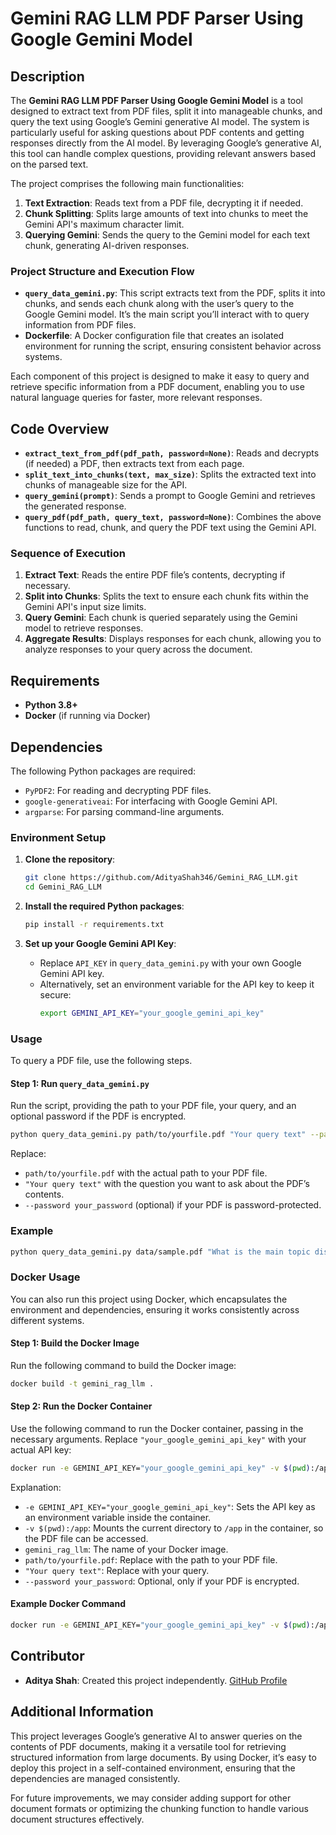 # Gemini RAG LLM PDF Parser Using Google Gemini Model

## Description

The **Gemini RAG LLM PDF Parser Using Google Gemini Model** is a tool designed to extract text from PDF files, split it into manageable chunks, and query the text using Google’s Gemini generative AI model. The system is particularly useful for asking questions about PDF contents and getting responses directly from the AI model. By leveraging Google’s generative AI, this tool can handle complex questions, providing relevant answers based on the parsed text.

The project comprises the following main functionalities:
1. **Text Extraction**: Reads text from a PDF file, decrypting it if needed.
2. **Chunk Splitting**: Splits large amounts of text into chunks to meet the Gemini API's maximum character limit.
3. **Querying Gemini**: Sends the query to the Gemini model for each text chunk, generating AI-driven responses.

### Project Structure and Execution Flow

- **`query_data_gemini.py`**: This script extracts text from the PDF, splits it into chunks, and sends each chunk along with the user’s query to the Google Gemini model. It’s the main script you’ll interact with to query information from PDF files.
- **Dockerfile**: A Docker configuration file that creates an isolated environment for running the script, ensuring consistent behavior across systems.

Each component of this project is designed to make it easy to query and retrieve specific information from a PDF document, enabling you to use natural language queries for faster, more relevant responses.

## Code Overview

- **`extract_text_from_pdf(pdf_path, password=None)`**: Reads and decrypts (if needed) a PDF, then extracts text from each page.
- **`split_text_into_chunks(text, max_size)`**: Splits the extracted text into chunks of manageable size for the API.
- **`query_gemini(prompt)`**: Sends a prompt to Google Gemini and retrieves the generated response.
- **`query_pdf(pdf_path, query_text, password=None)`**: Combines the above functions to read, chunk, and query the PDF text using the Gemini API.

### Sequence of Execution

1. **Extract Text**: Reads the entire PDF file’s contents, decrypting if necessary.
2. **Split into Chunks**: Splits the text to ensure each chunk fits within the Gemini API's input size limits.
3. **Query Gemini**: Each chunk is queried separately using the Gemini model to retrieve responses.
4. **Aggregate Results**: Displays responses for each chunk, allowing you to analyze responses to your query across the document.

## Requirements

- **Python 3.8+**
- **Docker** (if running via Docker)

## Dependencies

The following Python packages are required:
- `PyPDF2`: For reading and decrypting PDF files.
- `google-generativeai`: For interfacing with Google Gemini API.
- `argparse`: For parsing command-line arguments.

### Environment Setup

1. **Clone the repository**:
   ```bash
   git clone https://github.com/AdityaShah346/Gemini_RAG_LLM.git
   cd Gemini_RAG_LLM
   ```

2. **Install the required Python packages**:
   ```bash
   pip install -r requirements.txt
   ```

3. **Set up your Google Gemini API Key**:
   - Replace `API_KEY` in `query_data_gemini.py` with your own Google Gemini API key.
   - Alternatively, set an environment variable for the API key to keep it secure:
     ```bash
     export GEMINI_API_KEY="your_google_gemini_api_key"
     ```

### Usage

To query a PDF file, use the following steps.

#### Step 1: Run `query_data_gemini.py`

Run the script, providing the path to your PDF file, your query, and an optional password if the PDF is encrypted.

```bash
python query_data_gemini.py path/to/yourfile.pdf "Your query text" --password your_password
```

Replace:
- `path/to/yourfile.pdf` with the actual path to your PDF file.
- `"Your query text"` with the question you want to ask about the PDF’s contents.
- `--password your_password` (optional) if your PDF is password-protected.

### Example

```bash
python query_data_gemini.py data/sample.pdf "What is the main topic discussed in this document?" --password 1234
```

### Docker Usage

You can also run this project using Docker, which encapsulates the environment and dependencies, ensuring it works consistently across different systems.

#### Step 1: Build the Docker Image

Run the following command to build the Docker image:

```bash
docker build -t gemini_rag_llm .
```

#### Step 2: Run the Docker Container

Use the following command to run the Docker container, passing in the necessary arguments. Replace `"your_google_gemini_api_key"` with your actual API key:

```bash
docker run -e GEMINI_API_KEY="your_google_gemini_api_key" -v $(pwd):/app gemini_rag_llm path/to/yourfile.pdf "Your query text" --password your_password
```

Explanation:
- `-e GEMINI_API_KEY="your_google_gemini_api_key"`: Sets the API key as an environment variable inside the container.
- `-v $(pwd):/app`: Mounts the current directory to `/app` in the container, so the PDF file can be accessed.
- `gemini_rag_llm`: The name of your Docker image.
- `path/to/yourfile.pdf`: Replace with the path to your PDF file.
- `"Your query text"`: Replace with your query.
- `--password your_password`: Optional, only if your PDF is encrypted.

#### Example Docker Command

```bash
docker run -e GEMINI_API_KEY="your_google_gemini_api_key" -v $(pwd):/app gemini_rag_llm data/sample.pdf "What is the main topic?" --password 1234
```

## Contributor

- **Aditya Shah**: Created this project independently. [GitHub Profile](https://github.com/AdityaShah346)

## Additional Information

This project leverages Google’s generative AI to answer queries on the contents of PDF documents, making it a versatile tool for retrieving structured information from large documents. By using Docker, it’s easy to deploy this project in a self-contained environment, ensuring that the dependencies are managed consistently.

For future improvements, we may consider adding support for other document formats or optimizing the chunking function to handle various document structures effectively.
